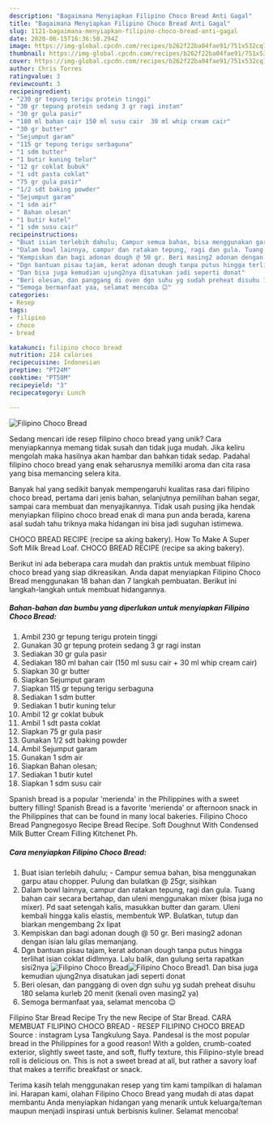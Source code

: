 ```yaml
---
description: "Bagaimana Menyiapkan Filipino Choco Bread Anti Gagal"
title: "Bagaimana Menyiapkan Filipino Choco Bread Anti Gagal"
slug: 1121-bagaimana-menyiapkan-filipino-choco-bread-anti-gagal
date: 2020-06-15T16:36:50.294Z
image: https://img-global.cpcdn.com/recipes/b262f22ba04fae91/751x532cq70/filipino-choco-bread-foto-resep-utama.jpg
thumbnail: https://img-global.cpcdn.com/recipes/b262f22ba04fae91/751x532cq70/filipino-choco-bread-foto-resep-utama.jpg
cover: https://img-global.cpcdn.com/recipes/b262f22ba04fae91/751x532cq70/filipino-choco-bread-foto-resep-utama.jpg
author: Chris Torres
ratingvalue: 3
reviewcount: 3
recipeingredient:
- "230 gr tepung terigu protein tinggi"
- "30 gr tepung protein sedang 3 gr ragi instan"
- "30 gr gula pasir"
- "180 ml bahan cair 150 ml susu cair  30 ml whip cream cair"
- "30 gr butter"
- "Sejumput garam"
- "115 gr tepung terigu serbaguna"
- "1 sdm butter"
- "1 butir kuning telur"
- "12 gr coklat bubuk"
- "1 sdt pasta coklat"
- "75 gr gula pasir"
- "1/2 sdt baking powder"
- "Sejumput garam"
- "1 sdm air"
- " Bahan olesan"
- "1 butir kutel"
- "1 sdm susu cair"
recipeinstructions:
- "Buat isian terlebih dahulu; Campur semua bahan, bisa menggunakan garpu atau chopper. Pulung dan bulatkan @ 25gr, sisihkan"
- "Dalam bowl lainnya, campur dan ratakan tepung, ragi dan gula. Tuang bahan cair secara bertahap, dan uleni menggunakan mixer (bisa juga no mixer). Pd saat setengah kalis, masukkan butter dan garam. Uleni kembali hingga kalis elastis, membentuk WP. Bulatkan, tutup dan biarkan mengembang 2x lipat"
- "Kempiskan dan bagi adonan dough @ 50 gr. Beri masing2 adonan dengan isian lalu gilas memanjang."
- "Dgn bantuan pisau tajam, kerat adonan dough tanpa putus hingga terlihat isian coklat didlmnya. Lalu balik, dan gulung serta rapatkan sisi2nya"
- "Dan bisa juga kemudian ujung2nya disatukan jadi seperti donat"
- "Beri olesan, dan panggang di oven dgn suhu yg sudah preheat disuhu 180 selama kurleb 20 menit (kenali oven masing2 ya)"
- "Semoga bermanfaat yaa, selamat mencoba 😉"
categories:
- Resep
tags:
- filipino
- choco
- bread

katakunci: filipino choco bread 
nutrition: 214 calories
recipecuisine: Indonesian
preptime: "PT24M"
cooktime: "PT50M"
recipeyield: "3"
recipecategory: Lunch

---
```



![Filipino Choco Bread](https://img-global.cpcdn.com/recipes/b262f22ba04fae91/751x532cq70/filipino-choco-bread-foto-resep-utama.jpg)

Sedang mencari ide resep filipino choco bread yang unik? Cara menyiapkannya memang tidak susah dan tidak juga mudah. Jika keliru mengolah maka hasilnya akan hambar dan bahkan tidak sedap. Padahal filipino choco bread yang enak seharusnya memiliki aroma dan cita rasa yang bisa memancing selera kita.

Banyak hal yang sedikit banyak mempengaruhi kualitas rasa dari filipino choco bread, pertama dari jenis bahan, selanjutnya pemilihan bahan segar, sampai cara membuat dan menyajikannya. Tidak usah pusing jika hendak menyiapkan filipino choco bread enak di mana pun anda berada, karena asal sudah tahu triknya maka hidangan ini bisa jadi suguhan istimewa.

CHOCO BREAD RECIPE (recipe sa aking bakery). How To Make A Super Soft Milk Bread Loaf. CHOCO BREAD RECIPE (recipe sa aking bakery).


Berikut ini ada beberapa cara mudah dan praktis untuk membuat filipino choco bread yang siap dikreasikan. Anda dapat menyiapkan Filipino Choco Bread menggunakan 18 bahan dan 7 langkah pembuatan. Berikut ini langkah-langkah untuk membuat hidangannya.

<!--inarticleads1-->

##### Bahan-bahan dan bumbu yang diperlukan untuk menyiapkan Filipino Choco Bread:

1. Ambil 230 gr tepung terigu protein tinggi
1. Gunakan 30 gr tepung protein sedang 3 gr ragi instan
1. Sediakan 30 gr gula pasir
1. Sediakan 180 ml bahan cair (150 ml susu cair + 30 ml whip cream cair)
1. Siapkan 30 gr butter
1. Siapkan Sejumput garam
1. Siapkan 115 gr tepung terigu serbaguna
1. Sediakan 1 sdm butter
1. Sediakan 1 butir kuning telur
1. Ambil 12 gr coklat bubuk
1. Ambil 1 sdt pasta coklat
1. Siapkan 75 gr gula pasir
1. Gunakan 1/2 sdt baking powder
1. Ambil Sejumput garam
1. Gunakan 1 sdm air
1. Siapkan  Bahan olesan;
1. Sediakan 1 butir kutel
1. Siapkan 1 sdm susu cair


Spanish bread is a popular &#39;merienda&#39; in the Philippines with a sweet buttery filling! Spanish Bread is a favorite &#39;merienda&#39; or afternoon snack in the Philippines that can be found in many local bakeries. Filipino Choco Bread Pangnegosyo Recipe Bread Recipe. Soft Doughnut With Condensed Milk Butter Cream Filling Kitchenet Ph. 

<!--inarticleads2-->

##### Cara menyiapkan Filipino Choco Bread:

1. Buat isian terlebih dahulu; - Campur semua bahan, bisa menggunakan garpu atau chopper. Pulung dan bulatkan @ 25gr, sisihkan
1. Dalam bowl lainnya, campur dan ratakan tepung, ragi dan gula. Tuang bahan cair secara bertahap, dan uleni menggunakan mixer (bisa juga no mixer). Pd saat setengah kalis, masukkan butter dan garam. Uleni kembali hingga kalis elastis, membentuk WP. Bulatkan, tutup dan biarkan mengembang 2x lipat
1. Kempiskan dan bagi adonan dough @ 50 gr. Beri masing2 adonan dengan isian lalu gilas memanjang.
1. Dgn bantuan pisau tajam, kerat adonan dough tanpa putus hingga terlihat isian coklat didlmnya. Lalu balik, dan gulung serta rapatkan sisi2nya
<img src="//assets-global.cpcdn.com/assets/icons/button_play-2c75c40dde080a61004c1f40b05d8f140eaff45d7e9e6481dc71c63d2e7c4909.png" alt="Filipino Choco Bread"><img src="//assets-global.cpcdn.com/assets/icons/button_play-2c75c40dde080a61004c1f40b05d8f140eaff45d7e9e6481dc71c63d2e7c4909.png" alt="Filipino Choco Bread">1. Dan bisa juga kemudian ujung2nya disatukan jadi seperti donat
1. Beri olesan, dan panggang di oven dgn suhu yg sudah preheat disuhu 180 selama kurleb 20 menit (kenali oven masing2 ya)
1. Semoga bermanfaat yaa, selamat mencoba 😉


Filipino Star Bread Recipe Try the new Recipe of Star Bread. CARA MEMBUAT FILIPINO CHOCO BREAD - RESEP FILIPINO CHOCO BREAD Source : instagram Lysa Tangkulung Saya. Pandesal is the most popular bread in the Philippines for a good reason! With a golden, crumb-coated exterior, slightly sweet taste, and soft, fluffy texture, this Filipino-style bread roll is delicious on. This is not a sweet bread at all, but rather a savory loaf that makes a terrific breakfast or snack. 

Terima kasih telah menggunakan resep yang tim kami tampilkan di halaman ini. Harapan kami, olahan Filipino Choco Bread yang mudah di atas dapat membantu Anda menyiapkan hidangan yang menarik untuk keluarga/teman maupun menjadi inspirasi untuk berbisnis kuliner. Selamat mencoba!
